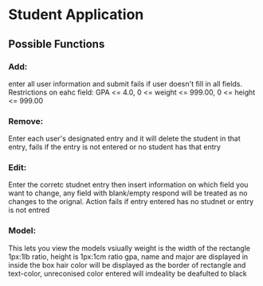 # Student Application

## Possible Functions
### Add: 
enter all user information and submit fails if user doesn't fill in all fields. Restrictions on eahc field: GPA <= 4.0, 0 <= weight <= 999.00, 0 <= height <= 999.00

### Remove: 
Enter each user's designated entry and it will delete the student in that entry, fails if the entry is not entered or no student has that entry

### Edit: 
Enter the corretc studnet entry then insert information on which field you want to change, any field with blank/empty respond will be treated as no changes to the orignal. Action fails if entry entered has no studnet or entry is not entred

### Model: 
This lets you view the models vsiually weight is the width of the rectangle 1px:1lb ratio, height is 1px:1cm ratio gpa, name and major are displayed in inside the box hair color will be displayed as the border of rectangle and text-color, unreconised color entered will imdeality be deafulted to black
